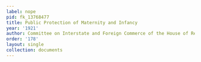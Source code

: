 ```yaml
---
label: nope
pid: fk_13768477
title: Public Protection of Maternity and Infancy
year: '1921'
author: Committee on Interstate and Foreign Commerce of the House of Representatives
order: '178'
layout: single
collection: documents
---
```

